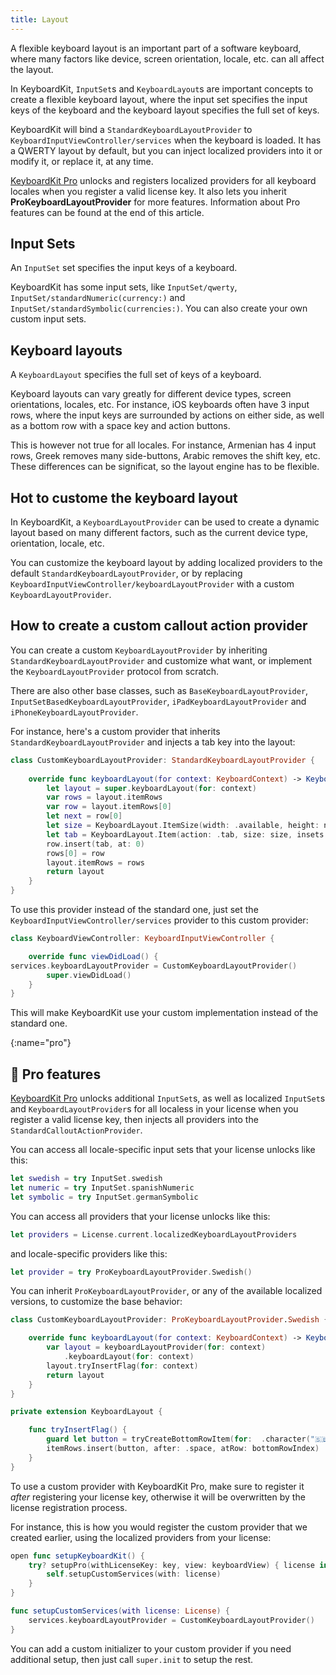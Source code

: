 ```yaml
---
title: Layout
---
```



A flexible keyboard layout is an important part of a software keyboard, where many factors like device, screen orientation, locale, etc. can all affect the layout.

In KeyboardKit, ``InputSet``s and ``KeyboardLayout``s are important concepts to create a flexible keyboard layout, where the input set specifies the input keys of the keyboard and the keyboard layout specifies the full set of keys.

KeyboardKit will bind a ``StandardKeyboardLayoutProvider`` to ``KeyboardInputViewController/services`` when the keyboard is loaded. It has a QWERTY layout by default, but you can inject localized providers into it or modify it, or replace it, at any time.

[KeyboardKit Pro][Pro] unlocks and registers localized providers for all keyboard locales when you register a valid license key. It also lets you inherit **ProKeyboardLayoutProvider** for more features. Information about Pro features can be found at the end of this article.



## Input Sets

An ``InputSet`` set specifies the input keys of a keyboard.

KeyboardKit has some input sets, like ``InputSet/qwerty``, ``InputSet/standardNumeric(currency:)`` and ``InputSet/standardSymbolic(currencies:)``. You can also create your own custom input sets.



## Keyboard layouts

A ``KeyboardLayout`` specifies the full set of keys of a keyboard. 

Keyboard layouts can vary greatly for different device types, screen orientations, locales, etc. For instance, iOS keyboards often have 3 input rows, where the input keys are surrounded by actions on either side, as well as a bottom row with a space key and action buttons. 

This is however not true for all locales. For instance, Armenian has 4 input rows, Greek removes many side-buttons, Arabic removes the shift key, etc. These differences can be significat, so the layout engine has to be flexible. 



## Hot to custome the keyboard layout

In KeyboardKit, a ``KeyboardLayoutProvider`` can be used to create a dynamic layout based on many different factors, such as the current device type, orientation, locale, etc. 

You can customize the keyboard layout by adding localized providers to the default ``StandardKeyboardLayoutProvider``, or by replacing ``KeyboardInputViewController/keyboardLayoutProvider`` with a custom ``KeyboardLayoutProvider``.



## How to create a custom callout action provider

You can create a custom ``KeyboardLayoutProvider`` by inheriting ``StandardKeyboardLayoutProvider`` and customize what want, or implement the ``KeyboardLayoutProvider`` protocol from scratch.

There are also other base classes, such as ``BaseKeyboardLayoutProvider``, ``InputSetBasedKeyboardLayoutProvider``, ``iPadKeyboardLayoutProvider`` and ``iPhoneKeyboardLayoutProvider``. 

For instance, here's a custom provider that inherits ``StandardKeyboardLayoutProvider`` and injects a tab key into the layout:

```swift
class CustomKeyboardLayoutProvider: StandardKeyboardLayoutProvider {
    
    override func keyboardLayout(for context: KeyboardContext) -> KeyboardLayout {
        let layout = super.keyboardLayout(for: context)
        var rows = layout.itemRows
        var row = layout.itemRows[0]
        let next = row[0]
        let size = KeyboardLayout.ItemSize(width: .available, height: next.size.height)
        let tab = KeyboardLayout.Item(action: .tab, size: size, insets: next.insets)
        row.insert(tab, at: 0)
        rows[0] = row
        layout.itemRows = rows
        return layout
    }
}
```

To use this provider instead of the standard one, just set the ``KeyboardInputViewController/services`` provider to this custom provider:

```swift
class KeyboardViewController: KeyboardInputViewController {

    override func viewDidLoad() {
services.keyboardLayoutProvider = CustomKeyboardLayoutProvider()
        super.viewDidLoad()
    }
}
```

This will make KeyboardKit use your custom implementation instead of the standard one.



[](){:name="pro"}
## 👑 Pro features

[KeyboardKit Pro][Pro] unlocks additional ``InputSet``s, as well as localized ``InputSet``s and ``KeyboardLayoutProvider``s for all localess in your license when you register a valid license key, then injects all providers into the ``StandardCalloutActionProvider``.

You can access all locale-specific input sets that your license unlocks like this:

```swift
let swedish = try InputSet.swedish
let numeric = try InputSet.spanishNumeric
let symbolic = try InputSet.germanSymbolic
```

You can access all providers that your license unlocks like this:

```swift
let providers = License.current.localizedKeyboardLayoutProviders
```

and locale-specific providers like this:

```swift
let provider = try ProKeyboardLayoutProvider.Swedish()
```

You can inherit `ProKeyboardLayoutProvider`, or any of the available localized versions, to customize the base behavior:

```swift
class CustomKeyboardLayoutProvider: ProKeyboardLayoutProvider.Swedish {

    override func keyboardLayout(for context: KeyboardContext) -> KeyboardLayout {
        var layout = keyboardLayoutProvider(for: context)
            .keyboardLayout(for: context)
        layout.tryInsertFlag(for: context)
        return layout
    }
}

private extension KeyboardLayout {

    func tryInsertFlag() {
        guard let button = tryCreateBottomRowItem(for:  .character("🇸🇪")) else { return }
        itemRows.insert(button, after: .space, atRow: bottomRowIndex)
    }
}
```

To use a custom provider with KeyboardKit Pro, make sure to register it *after* registering your license key, otherwise it will be overwritten by the license registration process.

For instance, this is how you would register the custom provider that we created earlier, using the localized providers from your license:

```swift
open func setupKeyboardKit() {
    try? setupPro(withLicenseKey: key, view: keyboardView) { license in
        self.setupCustomServices(with: license)
    }
}

func setupCustomServices(with license: License) {
    services.keyboardLayoutProvider = CustomKeyboardLayoutProvider()
}
```

You can add a custom initializer to your custom provider if you need additional setup, then just call `super.init` to setup the rest.


[Pro]: https://github.com/KeyboardKit/KeyboardKitPro   

